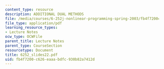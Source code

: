```yaml
---
content_type: resource
description: ADDITIONAL DUAL METHODS
file: /media/courses/6-252j-nonlinear-programming-spring-2003/fb4f7200c626eaaabdfc930b82a7412d_6252_slides22.pdf
file_type: application/pdf
learning_resource_types:
- Lecture Notes
ocw_type: OCWFile
parent_title: Lecture Notes
parent_type: CourseSection
resourcetype: Document
title: 6252_slides22.pdf
uid: fb4f7200-c626-eaaa-bdfc-930b82a7412d
---
```

